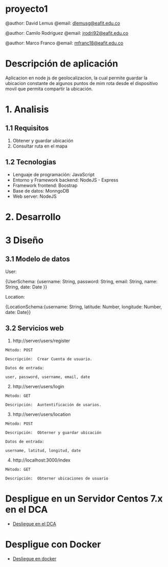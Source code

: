 # proyecto1
@author: David Lemus
@email: dlemusg@eafit.edu.co

@author: Camilo Rodriguez
@email: jrodri92@eafit.edu.co

@author: Marco Franco
@email: mfranc18@eafit.edu.co

# Descripción de aplicación

Aplicacion en node js de geolocalizacion, la cual permite guardar la ubicacion constante de algunos puntos de mim rota desde el dispositivo movil que permita compartir la ubicación.


# 1. Analisis

## 1.1 Requisitos
  1. Obtener y guardar ubicación
  2. Consultar ruta en el mapa
  
## 1.2 Tecnologias
  - Lenguaje de programación: JavaScript
  - Entorno y Framework backend: NodeJS - Express
  - Framework frontend: Boostrap
  - Base de datos: MonngoDB
  - Web server: NodeJS
  
 # 2. Desarrollo
 
 # 3 Diseño
 ## 3.1 Modelo de datos
 User:

 {UserSchema: {username: String, password: String, email: String, name: String, date: Date }}
 
 Location:

{LocationSchema:{username: String, latitude: Number, longitude: Number, date: Date}}

## 3.2 Servicios web

  1. http://server/users/register

    Método: POST

    Descripción:  Crear Cuenta de usuario.

    Datos de entrada:

    user, password, username, email, date

  2. http://server/users/login

    Método: GET

    Descripción:  Auntentificación de usarios.

  3. http://server/users/location

    Método: POST

    Descripción:  Obterner y guardar ubicación

    Datos de entrada:

    username, latitud, longitud, date

  4. http://localhost:3000/index

    Método: GET

    Descripción:  Obterner ubicaciones de usuario



# Despligue en un Servidor Centos 7.x en el DCA

* [Desliegue en el DCA](deploy-on-DCA.md)



# Despligue con Docker

   * [Desliegue en docker](deploy-on-docker.md)

   
